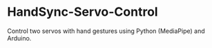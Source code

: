 # HandSync-Servo-Control
Control two servos with hand gestures using Python (MediaPipe) and Arduino.
